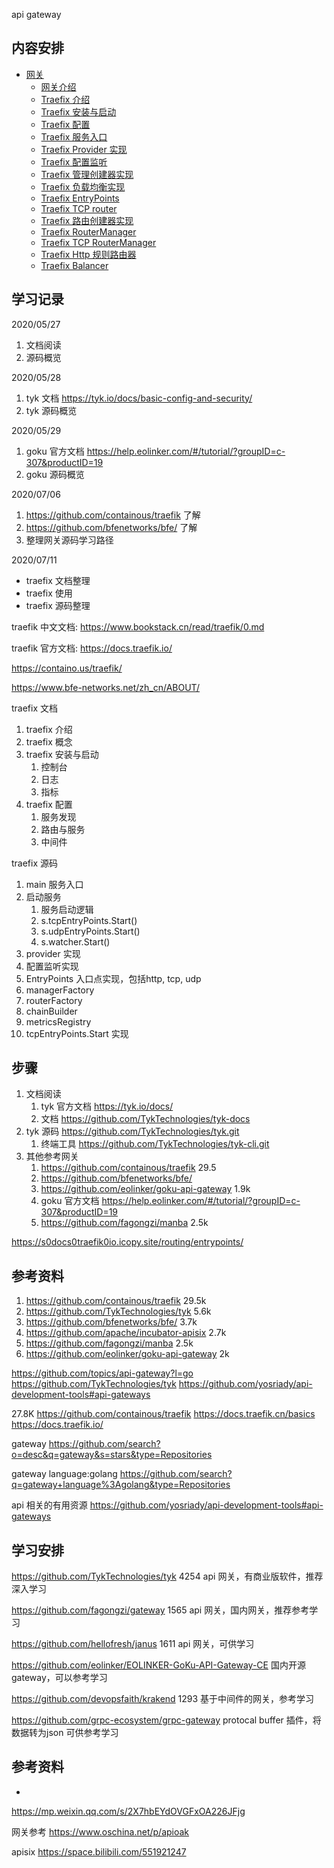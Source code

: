 <!-- ---
title: api gateway
date: 2018-11-23 20:51:00
category: src, gateway
--- -->

api gateway

## 内容安排

* [网关](gateway/gateway.md)
  * [网关介绍](gateway/gateway_introduce.md)
  * [Traefix 介绍](gateway/traefix/traefix_introduce.md)
  * [Traefix 安装与启动](gateway/traefix/traefix_startup.md)
  * [Traefix 配置](gateway/traefix/traefix_config.md)
  * [Traefix 服务入口](gateway/traefix/traefix_main.md)
  * [Traefix Provider 实现](gateway/traefix/traefix_provider.md)
  * [Traefix 配置监听](gateway/traefix/traefix_watcher.md)
  * [Traefix 管理创建器实现](gateway/traefix/traefix_internal_manager.md)
  * [Traefix 负载均衡实现](gateway/traefix/traefix_http_manager.md)
  * [Traefix EntryPoints](gateway/traefix/traefix_entrypoints.md)
  * [Traefix TCP router](gateway/traefix/traefix_tcp_router.md)
  * [Traefix 路由创建器实现](gateway/traefix/traefix_routerfactory.md)
  * [Traefix RouterManager](gateway/traefix/traefix_routermanager.md)
  * [Traefix TCP RouterManager](gateway/traefix/traefix_routermanager_tcp.md)
  * [Traefix Http 规则路由器](gateway/traefix/traefix_rulerouter.md)
  * [Traefix Balancer](gateway/traefix/traefix_balancer.md)

## 学习记录

2020/05/27
1. 文档阅读
2. 源码概览

2020/05/28
1. tyk 文档 https://tyk.io/docs/basic-config-and-security/
2. tyk 源码概览

2020/05/29
1. goku 官方文档 https://help.eolinker.com/#/tutorial/?groupID=c-307&productID=19
2. goku 源码概览

2020/07/06
1. https://github.com/containous/traefik 了解
2. https://github.com/bfenetworks/bfe/ 了解
3. 整理网关源码学习路径

2020/07/11
- traefix 文档整理
- traefix 使用
- traefix 源码整理

traefik 中文文档: https://www.bookstack.cn/read/traefik/0.md

traefik 官方文档: https://docs.traefik.io/

https://containo.us/traefik/

https://www.bfe-networks.net/zh_cn/ABOUT/


traefix 文档
1. traefix 介绍
2. traefix 概念
3. traefix 安装与启动
   1. 控制台
   2. 日志
   3. 指标
4. traefix 配置
   1. 服务发现
   2. 路由与服务
   3. 中间件

traefix 源码
1. main 服务入口
2. 启动服务
   1. 服务启动逻辑
   2. s.tcpEntryPoints.Start()
   3. s.udpEntryPoints.Start()
   4. s.watcher.Start()
3. provider 实现
4. 配置监听实现
5. EntryPoints 入口点实现，包括http, tcp, udp
6. managerFactory
7. routerFactory
8. chainBuilder
9.  metricsRegistry
10. tcpEntryPoints.Start 实现

## 步骤

1. 文档阅读
   1. tyk 官方文档 https://tyk.io/docs/
   2. 文档 https://github.com/TykTechnologies/tyk-docs
2. tyk 源码 https://github.com/TykTechnologies/tyk.git
   1. 终端工具 https://github.com/TykTechnologies/tyk-cli.git
3. 其他参考网关
   1. https://github.com/containous/traefik 29.5 
   2. https://github.com/bfenetworks/bfe/
   3. https://github.com/eolinker/goku-api-gateway 1.9k
   4. goku 官方文档 https://help.eolinker.com/#/tutorial/?groupID=c-307&productID=19
   5. https://github.com/fagongzi/manba 2.5k 

https://s0docs0traefik0io.icopy.site/routing/entrypoints/

## 参考资料

1. https://github.com/containous/traefik 29.5k
2. https://github.com/TykTechnologies/tyk 5.6k
3. https://github.com/bfenetworks/bfe/ 3.7k
4. https://github.com/apache/incubator-apisix 2.7k
5. https://github.com/fagongzi/manba 2.5k
6. https://github.com/eolinker/goku-api-gateway 2k


https://github.com/topics/api-gateway?l=go
https://github.com/TykTechnologies/tyk
https://github.com/yosriady/api-development-tools#api-gateways

27.8K
https://github.com/containous/traefik
https://docs.traefik.cn/basics
https://docs.traefik.io/


gateway
https://github.com/search?o=desc&q=gateway&s=stars&type=Repositories


gateway language:golang
https://github.com/search?q=gateway+language%3Agolang&type=Repositories


api 相关的有用资源
https://github.com/yosriady/api-development-tools#api-gateways

## 学习安排

https://github.com/TykTechnologies/tyk 4254
api 网关，有商业版软件，推荐深入学习


https://github.com/fagongzi/gateway 1565
api 网关，国内网关，推荐参考学习


https://github.com/hellofresh/janus 1611
api 网关，可供学习


https://github.com/eolinker/EOLINKER-GoKu-API-Gateway-CE
国内开源gateway，可以参考学习


https://github.com/devopsfaith/krakend 1293
基于中间件的网关，参考学习

https://github.com/grpc-ecosystem/grpc-gateway
protocal buffer 插件，将数据转为json
可供参考学习


## 参考资料

- [](https://github.com/fagongzi/gateway)

https://mp.weixin.qq.com/s/2X7hbEYdOVGFxOA226JFjg

网关参考
https://www.oschina.net/p/apioak

apisix
https://space.bilibili.com/551921247
